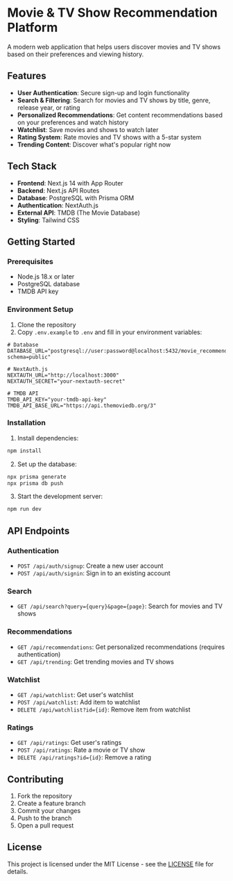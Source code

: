 # Movie & TV Show Recommendation Platform

A modern web application that helps users discover movies and TV shows based on their preferences and viewing history.

## Features

- **User Authentication**: Secure sign-up and login functionality
- **Search & Filtering**: Search for movies and TV shows by title, genre, release year, or rating
- **Personalized Recommendations**: Get content recommendations based on your preferences and watch history
- **Watchlist**: Save movies and shows to watch later
- **Rating System**: Rate movies and TV shows with a 5-star system
- **Trending Content**: Discover what's popular right now

## Tech Stack

- **Frontend**: Next.js 14 with App Router
- **Backend**: Next.js API Routes
- **Database**: PostgreSQL with Prisma ORM
- **Authentication**: NextAuth.js
- **External API**: TMDB (The Movie Database)
- **Styling**: Tailwind CSS

## Getting Started

### Prerequisites

- Node.js 18.x or later
- PostgreSQL database
- TMDB API key

### Environment Setup

1. Clone the repository
2. Copy `.env.example` to `.env` and fill in your environment variables:

```env
# Database
DATABASE_URL="postgresql://user:password@localhost:5432/movie_recommendation?schema=public"

# NextAuth.js
NEXTAUTH_URL="http://localhost:3000"
NEXTAUTH_SECRET="your-nextauth-secret"

# TMDB API
TMDB_API_KEY="your-tmdb-api-key"
TMDB_API_BASE_URL="https://api.themoviedb.org/3"
```

### Installation

1. Install dependencies:
```bash
npm install
```

2. Set up the database:
```bash
npx prisma generate
npx prisma db push
```

3. Start the development server:
```bash
npm run dev
```

## API Endpoints

### Authentication
- `POST /api/auth/signup`: Create a new user account
- `POST /api/auth/signin`: Sign in to an existing account

### Search
- `GET /api/search?query={query}&page={page}`: Search for movies and TV shows

### Recommendations
- `GET /api/recommendations`: Get personalized recommendations (requires authentication)
- `GET /api/trending`: Get trending movies and TV shows

### Watchlist
- `GET /api/watchlist`: Get user's watchlist
- `POST /api/watchlist`: Add item to watchlist
- `DELETE /api/watchlist?id={id}`: Remove item from watchlist

### Ratings
- `GET /api/ratings`: Get user's ratings
- `POST /api/ratings`: Rate a movie or TV show
- `DELETE /api/ratings?id={id}`: Remove a rating

## Contributing

1. Fork the repository
2. Create a feature branch
3. Commit your changes
4. Push to the branch
5. Open a pull request

## License

This project is licensed under the MIT License - see the [LICENSE](LICENSE) file for details.
